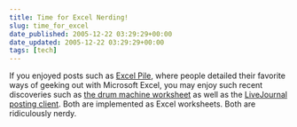 ```yaml
---
title: Time for Excel Nerding!
slug: time_for_excel
date_published: 2005-12-22 03:29:29+00:00
date_updated: 2005-12-22 03:29:29+00:00
tags: [tech]
---
```

If you enjoyed posts such as [Excel Pile](/2004/04/22/excel_pile), where people detailed their favorite ways of geeking out with Microsoft Excel, you may enjoy such recent discoveries such as [the drum machine worksheet](http://www.milezero.org/index.cgi/music/tools/excel/drumpad_xls_alpha.html) as well as the [LiveJournal posting client](http://brad.livejournal.com/2185677.html). Both are implemented as Excel worksheets. Both are ridiculously nerdy.

